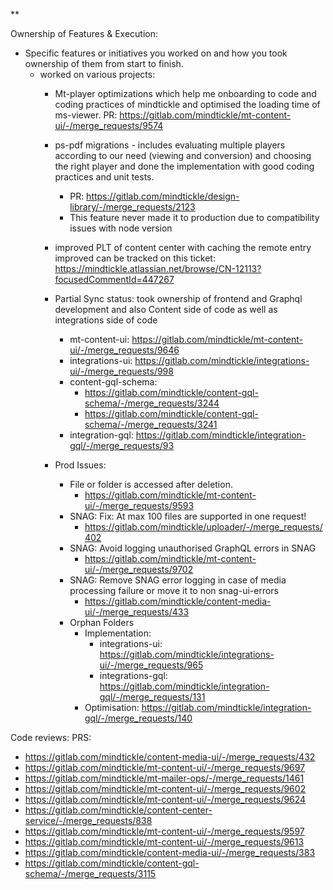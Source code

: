 

**

Ownership of Features & Execution:

- Specific features or initiatives you worked on and how you took ownership of them from start to finish.
	- worked on various projects:
		- Mt-player optimizations which help me onboarding to code and coding practices of mindtickle and optimised the loading time of ms-viewer. PR: https://gitlab.com/mindtickle/mt-content-ui/-/merge_requests/9574
		- ps-pdf migrations - includes evaluating multiple players according to our need (viewing and conversion) and choosing the right player and done the implementation with good coding practices and unit tests. 
			- PR: https://gitlab.com/mindtickle/design-library/-/merge_requests/2123
			- This feature never made it to production due to compatibility issues with node version
		- improved PLT of content center with caching the remote entry improved can be tracked on this ticket: https://mindtickle.atlassian.net/browse/CN-12113?focusedCommentId=447267
		- Partial Sync status: took ownership of frontend and Graphql development and also Content side of code as well as integrations side of code
			- mt-content-ui: https://gitlab.com/mindtickle/mt-content-ui/-/merge_requests/9646
			- integrations-ui: https://gitlab.com/mindtickle/integrations-ui/-/merge_requests/998
			- content-gql-schema:
				- https://gitlab.com/mindtickle/content-gql-schema/-/merge_requests/3244
				- https://gitlab.com/mindtickle/content-gql-schema/-/merge_requests/3241
			- integration-gql: https://gitlab.com/mindtickle/integration-gql/-/merge_requests/93

		- Prod Issues: 
			- File or folder is accessed after deletion.
				- https://gitlab.com/mindtickle/mt-content-ui/-/merge_requests/9593
			- SNAG: Fix: At max 100 files are supported in one request!
				- https://gitlab.com/mindtickle/uploader/-/merge_requests/402
			- SNAG: Avoid logging unauthorised GraphQL errors in SNAG
				- https://gitlab.com/mindtickle/mt-content-ui/-/merge_requests/9702
			- SNAG: Remove SNAG error logging in case of media processing failure or move it to non snag-ui-errors
				- https://gitlab.com/mindtickle/content-media-ui/-/merge_requests/433
			- Orphan Folders
				- Implementation: 
					- integrations-ui: https://gitlab.com/mindtickle/integrations-ui/-/merge_requests/965
					- integrations-gql: https://gitlab.com/mindtickle/integration-gql/-/merge_requests/131
				- Optimisation: https://gitlab.com/mindtickle/integration-gql/-/merge_requests/140

Code reviews:
PRS:
- https://gitlab.com/mindtickle/content-media-ui/-/merge_requests/432
- https://gitlab.com/mindtickle/mt-content-ui/-/merge_requests/9697
- https://gitlab.com/mindtickle/mt-mailer-ops/-/merge_requests/1461
- https://gitlab.com/mindtickle/mt-content-ui/-/merge_requests/9602
- https://gitlab.com/mindtickle/mt-content-ui/-/merge_requests/9624
- https://gitlab.com/mindtickle/content-center-service/-/merge_requests/838
- https://gitlab.com/mindtickle/mt-content-ui/-/merge_requests/9597
- https://gitlab.com/mindtickle/mt-content-ui/-/merge_requests/9613
- https://gitlab.com/mindtickle/content-media-ui/-/merge_requests/383
- https://gitlab.com/mindtickle/content-gql-schema/-/merge_requests/3115
